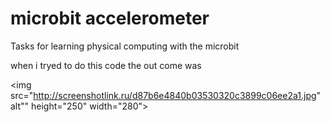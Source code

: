 # microbit accelerometer


Tasks for learning physical computing with the microbit

when i tryed to do this code the out come was 

<img src="http://screenshotlink.ru/d87b6e4840b03530320c3899c06ee2a1.jpg" alt"" height="250" width="280">
